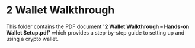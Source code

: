 # 2 Wallet Walkthrough  
This folder contains the PDF document **'2 Wallet Walkthrough – Hands-on Wallet Setup.pdf'** which provides a step-by-step guide to setting up and using a crypto wallet.
